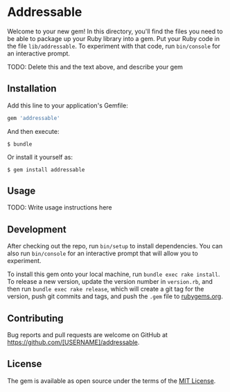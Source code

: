 # Addressable

Welcome to your new gem! In this directory, you'll find the files you need to be able to package up your Ruby library into a gem. Put your Ruby code in the file `lib/addressable`. To experiment with that code, run `bin/console` for an interactive prompt.

TODO: Delete this and the text above, and describe your gem

## Installation

Add this line to your application's Gemfile:

```ruby
gem 'addressable'
```

And then execute:

    $ bundle

Or install it yourself as:

    $ gem install addressable

## Usage

TODO: Write usage instructions here

## Development

After checking out the repo, run `bin/setup` to install dependencies. You can also run `bin/console` for an interactive prompt that will allow you to experiment.

To install this gem onto your local machine, run `bundle exec rake install`. To release a new version, update the version number in `version.rb`, and then run `bundle exec rake release`, which will create a git tag for the version, push git commits and tags, and push the `.gem` file to [rubygems.org](https://rubygems.org).

## Contributing

Bug reports and pull requests are welcome on GitHub at https://github.com/[USERNAME]/addressable.


## License

The gem is available as open source under the terms of the [MIT License](http://opensource.org/licenses/MIT).


